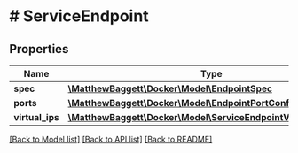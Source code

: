# # ServiceEndpoint

## Properties

Name | Type | Description | Notes
------------ | ------------- | ------------- | -------------
**spec** | [**\MatthewBaggett\Docker\Model\EndpointSpec**](EndpointSpec.md) |  | [optional]
**ports** | [**\MatthewBaggett\Docker\Model\EndpointPortConfig[]**](EndpointPortConfig.md) |  | [optional]
**virtual_ips** | [**\MatthewBaggett\Docker\Model\ServiceEndpointVirtualIPsInner[]**](ServiceEndpointVirtualIPsInner.md) |  | [optional]

[[Back to Model list]](../../README.md#models) [[Back to API list]](../../README.md#endpoints) [[Back to README]](../../README.md)
